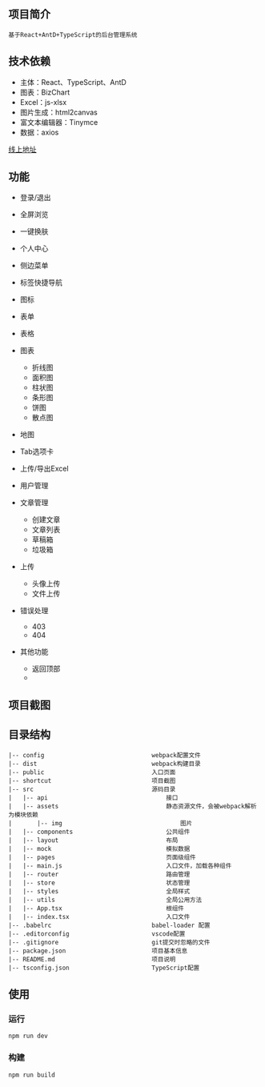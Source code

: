 ## 项目简介

    基于React+AntD+TypeScript的后台管理系统

## 技术依赖
- 主体：React、TypeScript、AntD
- 图表：BizChart
- Excel：js-xlsx
- 图片生成：html2canvas
- 富文本编辑器：Tinymce
- 数据：axios

[线上地址](https://wluyao.github.io/admin/dist/index.html)  

## 功能

- 登录/退出

- 全屏浏览

- 一键换肤

- 个人中心

- 侧边菜单

- 标签快捷导航

- 图标

- 表单

- 表格

- 图表

  - 折线图
  - 面积图
  - 柱状图
  - 条形图
  - 饼图
  - 散点图

- 地图
- Tab选项卡

- 上传/导出Excel

- 用户管理

- 文章管理
  - 创建文章
  - 文章列表
  - 草稿箱
  - 垃圾箱

- 上传
  - 头像上传
  - 文件上传

- 错误处理
  - 403
  - 404

- 其他功能
  - 返回顶部
  - 

##  项目截图




## 目录结构

```
|-- config					            webpack配置文件
|-- dist								webpack构建目录
|-- public					            入口页面
|-- shortcut							项目截图
|-- src									源码目录
|	|-- api									接口
|	|-- assets								静态资源文件，会被webpack解析为模块依赖
|		|-- img									图片
|	|-- components                      	公共组件
|	|-- layout								布局
|	|-- mock								模拟数据
|	|-- pages								页面级组件	
|	|-- main.js								入口文件，加载各种组件
|	|-- router							    路由管理	
|	|-- store							    状态管理	
|	|-- styles							    全局样式	
|	|-- utils								全局公用方法	
|	|-- App.tsx								根组件
|	|-- index.tsx							入口文件
|-- .babelrc							babel-loader 配置
|-- .editorconfig					    vscode配置
|-- .gitignore							git提交时忽略的文件
|--	package.json						项目基本信息
|-- README.md							项目说明
|-- tsconfig.json						TypeScript配置
```



## 使用

### 运行

```
npm run dev
```

###  构建

```
npm run build
```

